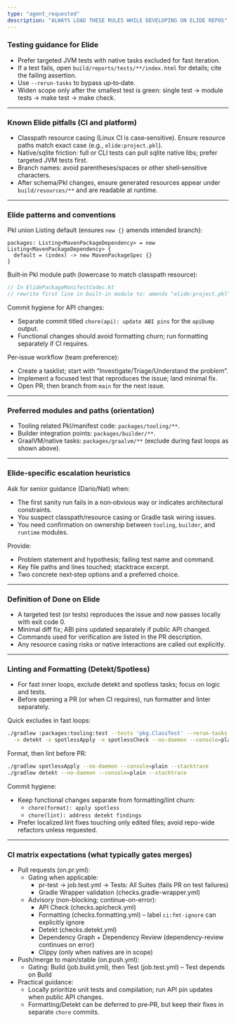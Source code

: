 ```yaml
---
type: "agent_requested"
description: "ALWAYS LOAD THESE RULES WHILE DEVELOPING ON ELIDE REPOS"
---
```


### Testing guidance for Elide
- Prefer targeted JVM tests with native tasks excluded for fast iteration.
- If a test fails, open `build/reports/tests/**/index.html` for details; cite the failing assertion.
- Use `--rerun-tasks` to bypass up‑to‑date.
- Widen scope only after the smallest test is green: single test → module tests → make test → make check.

---

### Known Elide pitfalls (CI and platform)
- Classpath resource casing (Linux CI is case‑sensitive). Ensure resource paths match exact case (e.g., `elide:project.pkl`).
- Native/sqlite friction: full or CLI tests can pull sqlite native libs; prefer targeted JVM tests first.
- Branch names: avoid parentheses/spaces or other shell‑sensitive characters.
- After schema/Pkl changes, ensure generated resources appear under `build/resources/**` and are readable at runtime.

---

### Elide patterns and conventions

Pkl union Listing default (ensures `new {}` amends intended branch):
```pkl
packages: Listing<MavenPackageDependency> = new Listing<MavenPackageDependency> {
  default = (index) -> new MavenPackageSpec {}
}
```

Built‑in Pkl module path (lowercase to match classpath resource):
```kotlin
// In ElidePackageManifestCodec.kt
// rewrite first line in built‑in module to: amends "elide:project.pkl"
```

Commit hygiene for API changes:
- Separate commit titled `chore(api): update ABI pins` for the `apiDump` output.
- Functional changes should avoid formatting churn; run formatting separately if CI requires.

Per‑issue workflow (team preference):
- Create a tasklist; start with “Investigate/Triage/Understand the problem”.
- Implement a focused test that reproduces the issue; land minimal fix.
- Open PR; then branch from `main` for the next issue.

---

### Preferred modules and paths (orientation)
- Tooling related Pkl/manifest code: `packages/tooling/**`.
- Builder integration points: `packages/builder/**`.
- GraalVM/native tasks: `packages/graalvm/**` (exclude during fast loops as shown above).

---

### Elide‑specific escalation heuristics
Ask for senior guidance (Dario/Nat) when:
- The first sanity run fails in a non‑obvious way or indicates architectural constraints.
- You suspect classpath/resource casing or Gradle task wiring issues.
- You need confirmation on ownership between `tooling`, `builder`, and `runtime` modules.

Provide:
- Problem statement and hypothesis; failing test name and command.
- Key file paths and lines touched; stacktrace excerpt.
- Two concrete next‑step options and a preferred choice.

---

### Definition of Done on Elide
- A targeted test (or tests) reproduces the issue and now passes locally with exit code 0.
- Minimal diff fix; ABI pins updated separately if public API changed.
- Commands used for verification are listed in the PR description.
- Any resource casing risks or native interactions are called out explicitly.


---

### Linting and Formatting (Detekt/Spotless)
- For fast inner loops, exclude detekt and spotless tasks; focus on logic and tests.
- Before opening a PR (or when CI requires), run formatter and linter separately.

Quick excludes in fast loops:
```sh
./gradlew :packages:tooling:test --tests 'pkg.ClassTest' --rerun-tasks \
  -x detekt -x spotlessApply -x spotlessCheck --no-daemon --console=plain --stacktrace
```

Format, then lint before PR:
```sh
./gradlew spotlessApply --no-daemon --console=plain --stacktrace
./gradlew detekt --no-daemon --console=plain --stacktrace
```

Commit hygiene:
- Keep functional changes separate from formatting/lint churn:
  - `chore(format): apply spotless`
  - `chore(lint): address detekt findings`
- Prefer localized lint fixes touching only edited files; avoid repo-wide refactors unless requested.


---

### CI matrix expectations (what typically gates merges)
- Pull requests (on.pr.yml):
  - Gating when applicable:
    - pr-test → job.test.yml → Tests: All Suites (fails PR on test failures)
    - Gradle Wrapper validation (checks.gradle-wrapper.yml)
  - Advisory (non-blocking; continue-on-error):
    - API Check (checks.apicheck.yml)
    - Formatting (checks.formatting.yml) – label `ci:fmt-ignore` can explicitly ignore
    - Detekt (checks.detekt.yml)
    - Dependency Graph + Dependency Review (dependency-review continues on error)
    - Clippy (only when natives are in scope)
- Push/merge to main/stable (on.push.yml):
  - Gating: Build (job.build.yml), then Test (job.test.yml) – Test depends on Build
- Practical guidance:
  - Locally prioritize unit tests and compilation; run API pin updates when public API changes.
  - Formatting/Detekt can be deferred to pre‑PR, but keep their fixes in separate `chore` commits.

